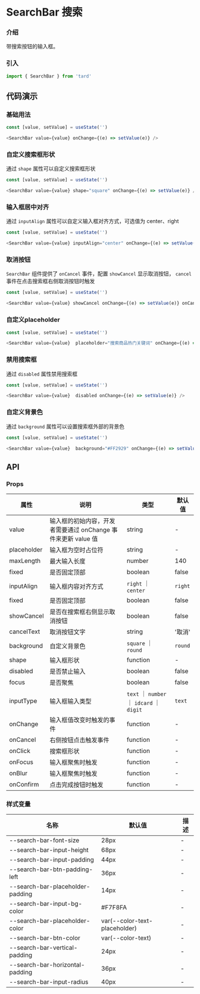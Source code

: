 # SearchBar 搜索
### 介绍
带搜索按钮的输入框。
### 引入
```js
import { SearchBar } from 'tard'
```
## 代码演示
### 基础用法
```js
const [value, setValue] = useState('')

<SearchBar value={value} onChange={(e) => setValue(e)} />
```
### 自定义搜索框形状
通过 `shape` 属性可以自定义搜索框形状
```js
const [value, setValue] = useState('')

<SearchBar value={value} shape="square" onChange={(e) => setValue(e)} />
```     
        
### 输入框居中对齐
通过 `inputAlign` 属性可以自定义输入框对齐方式，可选值为 center、right
```js
const [value, setValue] = useState('')

<SearchBar value={value} inputAlign="center" onChange={(e) => setValue(e)} />
```

### 取消按钮
`SearchBar` 组件提供了 `onCancel` 事件，配置 `showCancel` 显示取消按钮， `cancel` 事件在点击搜索框右侧取消按钮时触发
```js
const [value, setValue] = useState('')

<SearchBar value={value} showCancel onChange={(e) => setValue(e)} onCancel={() => setToastVisible(true)} />
```

### 自定义placeholder
```js
const [value, setValue] = useState('')

<SearchBar value={value}  placeholder="搜索商品热门关键词" onChange={(e) => setValue(e)} />
```

### 禁用搜索框
通过 `disabled` 属性禁用搜索框
```js
const [value, setValue] = useState('')

<SearchBar value={value}  disabled onChange={(e) => setValue(e)} />
```

### 自定义背景色
通过 `background` 属性可以设置搜索框外部的背景色
```js
const [value, setValue] = useState('')

<SearchBar value={value}  background="#FF2929" onChange={(e) => setValue(e)} />
```
## API
### Props
| 属性        | 说明                                                          | 类型                                                  | 默认值  |
| ----------- | ------------------------------------------------------------- | ----------------------------------------------------- | ------- |
| value       | 输入框的初始内容，开发者需要通过 onChange 事件来更新 value 值 | string                                                | -       |
| placeholder | 输入框为空时占位符                                            | string                                                | -       |
| maxLength   | 最大输入长度                                                  | number                                                | 140     |
| fixed       | 是否固定顶部                                                  | boolean                                               | false   |
| inputAlign  | 输入框内容对齐方式                                            | `right` ｜ `center`                                   | `right` |
| fixed       | 是否固定顶部                                                  | boolean                                               | false   |
| showCancel  | 是否在搜索框右侧显示取消按钮                                  | boolean                                               | false   |
| cancelText  | 取消按钮文字                                                  | string                                                | '取消'  |
| background  | 自定义背景色                                                  | `square` ｜ `round`                                   | `round` |
| shape       | 输入框形状                                                    | function                                              | -       |
| disabled    | 是否禁止输入                                                  | boolean                                               | false   |
| focus       | 是否聚焦                                                      | boolean                                               | false   |
| inputType   | 输入框输入类型                                                | `text`             ｜ `number` ｜ `idcard` ｜ `digit` | `text`  |
| onChange    | 输入框值改变时触发的事件                                      | function                                              | -       |
| onCancel    | 右侧按钮点击触发事件                                          | function                                              | -       |
| onClick     | 搜索框形状                                                    | function                                              | -       |
| onFocus     | 输入框聚焦时触发                                              | function                                              | -       |
| onBlur      | 输入框聚焦时触发                                              | function                                              | -       |
| onConfirm   | 点击完成按钮时触发                                            | function                                              | -       |

### 样式变量
| 名称                             | 默认值                        | 描述 |
| -------------------------------- | ----------------------------- | ---- |
| --search-bar-font-size           | 28px                          | -    |
| --search-bar-input-height        | 68px                          | -    |
| --search-bar-input-padding       | 44px                          | -    |
| --search-bar-btn-padding-left    | 36px                          | -    |
| --search-bar-placeholder-padding | 14px                          | -    |
| --search-bar-input-bg-color      | #F7F8FA                       | -    |
| --search-bar-placeholder-color   | var(--color-text-placeholder) | -    |
| --search-bar-btn-color           | var(--color-text)        | -    |
| --search-bar-vertical-padding    | 24px                          | -    |
| --search-bar-horizontal-padding  | 36px                          | -    |
| --search-bar-input-radius        | 40px                          | -    |